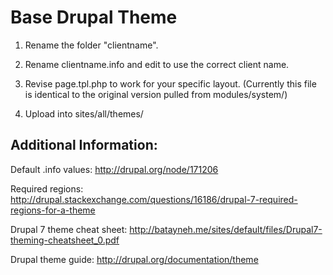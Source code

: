 Base Drupal Theme
==================

1) Rename the folder "clientname".

2) Rename clientname.info and edit to use the correct client name.

3) Revise page.tpl.php to work for your specific layout. (Currently this file is identical to the original version pulled from modules/system/)

4) Upload into sites/all/themes/


Additional Information:
----------------------------------------------
Default .info values: http://drupal.org/node/171206

Required regions: http://drupal.stackexchange.com/questions/16186/drupal-7-required-regions-for-a-theme

Drupal 7 theme cheat sheet: http://batayneh.me/sites/default/files/Drupal7-theming-cheatsheet_0.pdf

Drupal theme guide: http://drupal.org/documentation/theme